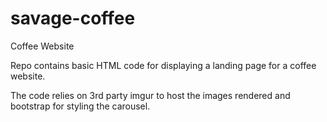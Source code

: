 # savage-coffee
Coffee Website

Repo contains basic HTML code for displaying a landing page for a coffee website.

The code relies on 3rd party imgur to host the images rendered and bootstrap for styling the carousel.
